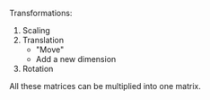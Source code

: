 Transformations:
1. Scaling
2. Translation
    - "Move"
    - Add a new dimension
3. Rotation

All these matrices can be multiplied into one matrix.
